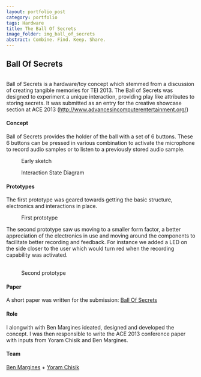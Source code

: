 ```yaml
---
layout: portfolio_post
category: portfolio
tags: Hardware
title: The Ball Of Secrets
image_folder: img_ball_of_secrets
abstract: Combine. Find. Keep. Share.
---
```

<h2>Ball Of Secrets</h2>

<figure class="post-image">
	<img lazysrc="/img/img_ball_of_secrets/ballOfSecrets.png">
</figure>

Ball of Secrets is a hardware/toy concept which stemmed from a discussion of creating tangible memories for TEI 2013. The Ball of Secrets was designed to experiment a unique interaction, providing play like attributes to storing secrets. It was submitted as an entry for the creative showcase section at ACE 2013 (http://www.advancesincomputerentertainment.org/)

<h4>Concept</h4>

Ball of Secrets provides the holder of the ball with a set of 6 buttons. These 6 buttons can be pressed in various combination to activate the microphone to record audio samples or to listen to a previously stored audio sample.

<figure class="post-image">
	<img lazysrc="/img/img_ball_of_secrets/sketch.png" class="enlarge_img">
	<figcaption>Early sketch</figcaption>
</figure>

<figure class="post-image">
	<img lazysrc="/img/img_ball_of_secrets/state_diagram.png" class="enlarge_img">
	<figcaption>Interaction State Diagram</figcaption>
</figure>

<h4>Prototypes</h4>

The first prototype was geared towards getting the basic structure, electronics and interactions in place.

<figure class="post-image">
	<img lazysrc="/img/img_ball_of_secrets/first_prototype.jpg" class="enlarge_img">
	<figcaption>First prototype</figcaption>
</figure>

The second prototype saw us moving to a smaller form factor, a better appreciation of the electronics in use and moving around the components to facilitate better recording and feedback. For instance we added a LED on the side closer to the user which would turn red when the recording capability was activated.

<figure class="post-image-thumbnails">
	<img lazysrc="/img/img_ball_of_secrets/2prototype_1.jpg" class="post-thumbnail img-polaroid">
	<img lazysrc="/img/img_ball_of_secrets/2prototype_2.jpg" class="post-thumbnail img-polaroid">
	<img lazysrc="/img/img_ball_of_secrets/2prototype_3.jpg" class="post-thumbnail img-polaroid">
	<img lazysrc="/img/img_ball_of_secrets/2prototype_4.jpg" class="post-thumbnail img-polaroid">
	<img lazysrc="/img/img_ball_of_secrets/2prototype_5.jpg" class="post-thumbnail img-polaroid">
	<img lazysrc="/img/img_ball_of_secrets/2prototype_6.jpg" class="post-thumbnail img-polaroid">
	<figcaption>Second prototype</figcaption>
</figure>

<h4>Paper</h4>

A short paper was written for the submission: <a href="/img/img_ball_of_secrets/MarginesGuptaChisik_BallOfSecrets.pdf">Ball Of Secrets</a>

<h4>Role</h4>

I alongwith with Ben Margines ideated, designed and developed the concept. I was then responsible to write the ACE 2013 conference paper with inputs from Yoram Chisik and Ben Margines.

<h4>Team</h4>

[Ben Margines](http://benmargines.com) + [Yoram Chisik](http://scholar.google.com/citations?user=TMi9YjIAAAAJ&hl=en&oi=ao)